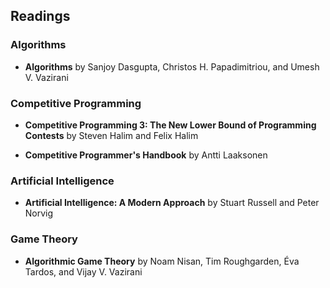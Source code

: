 ## Readings

### Algorithms

- **Algorithms** by Sanjoy Dasgupta, Christos H. Papadimitriou, and Umesh V. Vazirani

### Competitive Programming

- **Competitive Programming 3: The New Lower Bound of Programming Contests** by Steven Halim and Felix Halim

- **Competitive Programmer's Handbook** by Antti Laaksonen

### Artificial Intelligence

- **Artificial Intelligence: A Modern Approach** by Stuart Russell and Peter Norvig

### Game Theory

- **Algorithmic Game Theory** by Noam Nisan, Tim Roughgarden, Éva Tardos, and Vijay V. Vazirani



